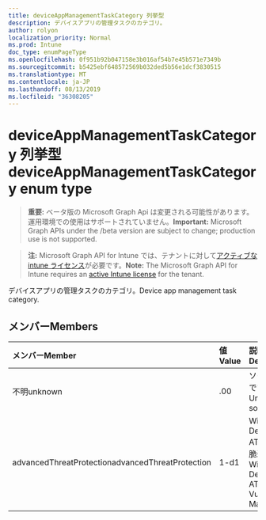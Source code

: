 ```yaml
---
title: deviceAppManagementTaskCategory 列挙型
description: デバイスアプリの管理タスクのカテゴリ。
author: rolyon
localization_priority: Normal
ms.prod: Intune
doc_type: enumPageType
ms.openlocfilehash: 0f951b92b047158e3b016af54b7e45b571e7349b
ms.sourcegitcommit: b5425ebf648572569b032ded5b56e1dcf3830515
ms.translationtype: MT
ms.contentlocale: ja-JP
ms.lasthandoff: 08/13/2019
ms.locfileid: "36308205"
---
```

# <a name="deviceappmanagementtaskcategory-enum-type"></a><span data-ttu-id="4e300-103">deviceAppManagementTaskCategory 列挙型</span><span class="sxs-lookup"><span data-stu-id="4e300-103">deviceAppManagementTaskCategory enum type</span></span>

> <span data-ttu-id="4e300-104">**重要:** ベータ版の Microsoft Graph Api は変更される可能性があります。運用環境での使用はサポートされていません。</span><span class="sxs-lookup"><span data-stu-id="4e300-104">**Important:** Microsoft Graph APIs under the /beta version are subject to change; production use is not supported.</span></span>

> <span data-ttu-id="4e300-105">**注:** Microsoft Graph API for Intune では、テナントに対して[アクティブな intune ライセンス](https://go.microsoft.com/fwlink/?linkid=839381)が必要です。</span><span class="sxs-lookup"><span data-stu-id="4e300-105">**Note:** The Microsoft Graph API for Intune requires an [active Intune license](https://go.microsoft.com/fwlink/?linkid=839381) for the tenant.</span></span>

<span data-ttu-id="4e300-106">デバイスアプリの管理タスクのカテゴリ。</span><span class="sxs-lookup"><span data-stu-id="4e300-106">Device app management task category.</span></span>

## <a name="members"></a><span data-ttu-id="4e300-107">メンバー</span><span class="sxs-lookup"><span data-stu-id="4e300-107">Members</span></span>
|<span data-ttu-id="4e300-108">メンバー</span><span class="sxs-lookup"><span data-stu-id="4e300-108">Member</span></span>|<span data-ttu-id="4e300-109">値</span><span class="sxs-lookup"><span data-stu-id="4e300-109">Value</span></span>|<span data-ttu-id="4e300-110">説明</span><span class="sxs-lookup"><span data-stu-id="4e300-110">Description</span></span>|
|:---|:---|:---|
|<span data-ttu-id="4e300-111">不明</span><span class="sxs-lookup"><span data-stu-id="4e300-111">unknown</span></span>|<span data-ttu-id="4e300-112">.0</span><span class="sxs-lookup"><span data-stu-id="4e300-112">0</span></span>|<span data-ttu-id="4e300-113">ソースが不明です。</span><span class="sxs-lookup"><span data-stu-id="4e300-113">Unknown source.</span></span>|
|<span data-ttu-id="4e300-114">advancedThreatProtection</span><span class="sxs-lookup"><span data-stu-id="4e300-114">advancedThreatProtection</span></span>|<span data-ttu-id="4e300-115">1-d</span><span class="sxs-lookup"><span data-stu-id="4e300-115">1</span></span>|<span data-ttu-id="4e300-116">Windows Defender ATP の脅威 & 脆弱性管理。</span><span class="sxs-lookup"><span data-stu-id="4e300-116">Windows Defender ATP Threat & Vulnerability Management.</span></span>|



